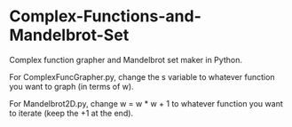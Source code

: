 # Complex-Functions-and-Mandelbrot-Set
Complex function grapher and Mandelbrot set maker in Python.

For ComplexFuncGrapher.py, change the s variable to whatever function you want to graph (in terms of w).

For Mandelbrot2D.py, change w = w * w + 1 to whatever function you want to iterate (keep the +1 at the end).
